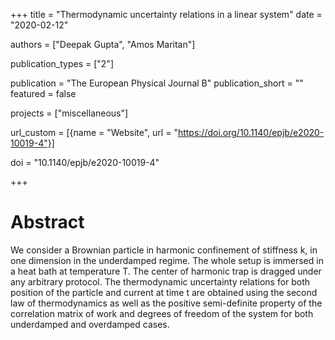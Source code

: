 +++
title = "Thermodynamic uncertainty relations in a linear system"
date = "2020-02-12"

authors = ["Deepak Gupta", "Amos Maritan"]

publication_types = ["2"]

publication = "The European Physical Journal B"
publication_short = ""
featured = false

projects = ["miscellaneous"]

url_custom = [{name = "Website", url = "https://doi.org/10.1140/epjb/e2020-10019-4"}]

doi = "10.1140/epjb/e2020-10019-4"

+++
# Abstract
We consider a Brownian particle in harmonic confinement of stiffness k, in one dimension in the underdamped regime. The whole setup is immersed in a heat bath at temperature T. The center of harmonic trap is dragged under any arbitrary protocol. The thermodynamic uncertainty relations for both position of the particle and current at time t are obtained using the second law of thermodynamics as well as the positive semi-definite property of the correlation matrix of work and degrees of freedom of the system for both underdamped and overdamped cases.
